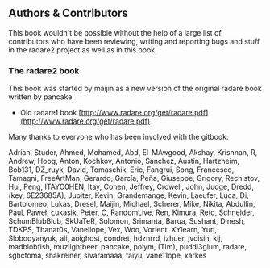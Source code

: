 ## Authors & Contributors

This book wouldn't be possible without the help of a large list of contributors who have been reviewing, writing and reporting bugs and stuff in the radare2 project as well as in this book.

### The radare2 book

This book was started by maijin as a new version of the original radare book written by pancake.

* Old radare1 book [http://www.radare.org/get/radare.pdf](http://www.radare.org/get/radare.pdf)

Many thanks to everyone who has been involved with the gitbook:

Adrian, Studer, Ahmed, Mohamed, Abd, El-MAwgood, Akshay, Krishnan, R, Andrew, Hoog, Anton, Kochkov, Antonio, Sánchez, Austin, Hartzheim, Bob131, DZ_ruyk, David, Tomaschik, Eric, Fangrui, Song, Francesco, Tamagni, FreeArtMan, Gerardo, García, Peña, Giuseppe, Grigory, Rechistov, Hui, Peng, ITAYC0HEN, Itay, Cohen, Jeffrey, Crowell, John, Judge, Dredd, (key, 6E23685A), Jupiter, Kevin, Grandemange, Kevin, Laeufer, Luca, Di, Bartolomeo, Lukas, Dresel, Maijin, Michael, Scherer, Mike, Nikita, Abdullin, Paul, Paweł, Łukasik, Peter, C, RandomLive, Ren, Kimura, Reto, Schneider, SchumBlubBlub, SkUaTeR, Solomon, Srimanta, Barua, Sushant, Dinesh, TDKPS, Thanat0s, Vanellope, Vex, Woo, Vorlent, XYlearn, Yuri, Slobodyanyuk, ali, aoighost, condret, hdznrrd, izhuer, jvoisin, kij, madblobfish, muzlightbeer, pancake, polym, (Tim), puddl3glum, radare, sghctoma, shakreiner, sivaramaaa, taiyu, vane11ope, xarkes
